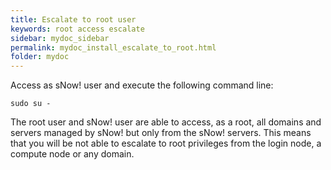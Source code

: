 ```yaml
---
title: Escalate to root user
keywords: root access escalate
sidebar: mydoc_sidebar
permalink: mydoc_install_escalate_to_root.html
folder: mydoc
---
```


Access as sNow! user and execute the following command line:

```
sudo su -
```

The root user and sNow! user are able to access, as a root, all domains and servers managed by sNow! but only from the sNow! servers. This means that you will be not able to escalate to root privileges from the login node, a compute node or any domain.
